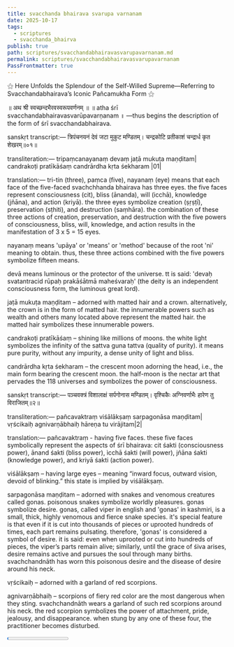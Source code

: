 ```yaml
---
title: svacchanda bhairava svarupa varnanam
date: 2025-10-17
tags:
  - scriptures
  - svacchanda_bhairva
publish: true
path: scriptures/svacchandabhairavasvarupavarnanam.md
permalink: scriptures/svacchandabhairavasvarupavarnanam
PassFrontmatter: true
---
```

⚝ Here Unfolds the Splendour of the Self-Willed Supreme—Referring to Svacchandabhairava’s Iconic Pañcamukha Form ⚝


॥ अथ श्री स्वच्छन्दभैरवस्वरूपवर्णनम् ॥ 
॥ atha śrī svacchandabhairavasvarūpavarṇanam ॥
—thus begins the description of the form of śrī svacchandabhairava.

sanskṛt transcript:—
त्रिपंचनयनं देवं जटा
मुकुट मण्डितम्।
चन्द्रकोटि प्रतीकाशं
चन्द्रार्ध कृत शेखरम्॥०१॥  

transliteration:—
tripaṃcanayanaṃ devaṃ 
jaṭā mukuṭa maṇḍitam|
candrakoṭi pratīkāśaṃ
candrārdha kṛta śekharam |01| 

translation:— 
tri-tin (three), paṃca (five), nayanaṃ (eye) means that each face of the five-faced svachchhanda bhairava has three eyes. the five faces represent consciousness (cit), bliss (ānanda), will (icchā), knowledge (jñāna), and action (kriyā). the three eyes symbolize creation (ṣṛṣṭī), preservation (sṭhiti), and destruction (saṃhāra). the combination of these three actions of creation, preservation, and destruction with the five powers of consciousness, bliss, will, knowledge, and action results in the manifestation of 3 x 5 = 15 eyes.

nayanaṃ means 'upāya' or 'means' or 'method' because of the root 'ni' meaning to obtain. thus, these three actions combined with the five powers symbolize fifteen means.

devā means luminous or the protector of the universe. tt is said: 'devaḥ svatantracid rūpaḥ prakāśātmā maheśvaraḥ' (the deity is an independent consciousness form, the luminous great lord).

jaṭā mukuṭa maṇḍitam – adorned with matted hair and a crown. alternatively, the crown is in the form of matted hair. the innumerable powers such as wealth and others many located above represent the matted hair. the matted hair symbolizes these innumerable powers.

candrakoṭi pratīkāśaṃ – shining like millions of moons. the white light symbolizes the infinity of the sattva guna tattva (quality of purity). it means pure purity, without any impurity, a dense unity of light and bliss.

candrārdha kṛta śekharam – the crescent moon adorning the head, i.e., the main form bearing the crescent moon. the half-moon is the nectar art that pervades the 118 universes and symbolizes the power of consciousness.

sanskṛt transcript:—
पञ्चवक्त्रं विशालाक्षं 
सर्पगोनास मण्डितम्।
वृश्चिकैः अग्निवर्णाभैः 
हारेण तु विराजितम्॥२॥

transliteration:—
pañcavaktraṃ viśālākṣaṃ 
sarpagonāsa maṇḍitam|
vṛścikaiḥ agnivarṇābhaiḥ 
hāreṇa tu virājitam|2|

translation:—
pañcavaktraṃ - having five faces. these five faces symbolically represent the aspects of śrī bhairava: cit śakti (consciousness power), ānand śakti (bliss power), ìcchā śakti (will power), jñāna śakti (knowledge power), and kriyā śakti (action power).

viśālākṣaṃ – having large eyes – meaning “inward focus, outward vision, devoid of blinking.” this state is implied by viśālākṣaṃ.

sarpagonāsa maṇḍitam – adorned with snakes and venomous creatures called gonas. poisonous snakes symbolize worldly pleasures. gonas symbolize desire. gonas, called viper in english and 'gonas' in kashmiri, is a small, thick, highly venomous and fierce snake species. it's special feature is that even if it is cut into thousands of pieces or uprooted hundreds of times, each part remains pulsating. therefore, 'gonas' is considered a symbol of desire. it is said: even when uprooted or cut into hundreds of pieces, the viper’s parts remain alive; similarly, until the grace of śiva arises, desire remains active and pursues the soul through many births. svachchandnāth has worn this poisonous desire and the disease of desire around his neck.

vṛścikaiḥ – adorned with a garland of red scorpions.

agnivarṇābhaiḥ – scorpions of fiery red color are the most dangerous when they sting. svachchandnāth wears a garland of such red scorpions around his neck. the red scorpion symbolizes the power of attachment, pride, jealousy, and disappearance. when stung by any one of these four, the practitioner becomes disturbed.

<progress id="file" max="100" value="02">02%</progress>
